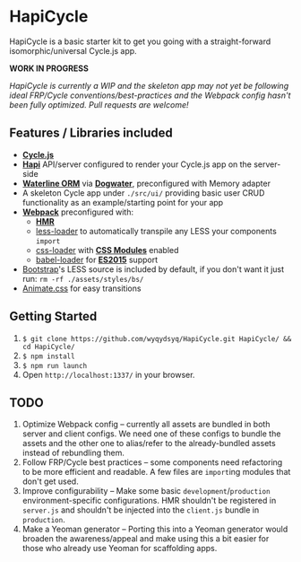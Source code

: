 HapiCycle
===

HapiCycle is a basic starter kit to get you going with a straight-forward isomorphic/universal Cycle.js app.

**WORK IN PROGRESS**

*HapiCycle is currently a WIP and the skeleton app may not yet be following ideal FRP/Cycle conventions/best-practices and the Webpack config hasn't been fully optimized. Pull requests are welcome!*

Features / Libraries included
---

 * **[Cycle.js](http://cycle.js.org/)**
 * **[Hapi](http://hapijs.com/)** API/server configured to render your Cycle.js app on the server-side
 * **[Waterline ORM](https://github.com/balderdashy/waterline)** via **[Dogwater](https://github.com/devinivy/dogwater)**, preconfigured with Memory adapter
 * A skeleton Cycle app under `./src/ui/` providing basic user CRUD functionality as an example/starting point for your app
 * **[Webpack](http://webpack.github.io/)** preconfigured with:
   * **[HMR](https://webpack.github.io/docs/hot-module-replacement.html)**
   * [less-loader](https://www.npmjs.com/package/less-loader) to automatically transpile any LESS your components `import`
   * [css-loader](https://www.npmjs.com/package/css-loader) with **[CSS Modules](https://github.com/css-modules/css-modules)** enabled
   * [babel-loader](https://www.npmjs.com/package/babel-loader) for **[ES2015](https://babeljs.io/docs/learn-es2015/)** support
 * [Bootstrap](http://getbootstrap.com/)'s LESS source is included by default, if you don't want it just run: `rm -rf ./assets/styles/bs/`
 * [Animate.css](https://daneden.github.io/animate.css/) for easy transitions

Getting Started
---

  1. `$ git clone https://github.com/wyqydsyq/HapiCycle.git HapiCycle/ && cd HapiCycle/`
  2. `$ npm install`
  3. `$ npm run launch`
  4. Open `http://localhost:1337/` in your browser.

TODO
---
 1. Optimize Webpack config – currently all assets are bundled in both server and client configs. We need one of these configs to bundle the assets and the other one to alias/refer to the already-bundled assets instead of rebundling them.
 2. Follow FRP/Cycle best practices – some components need refactoring to be more efficient and readable. A few files are `import`ing modules that don't get used.
 3. Improve configurability – Make some basic `development`/`production` environment-specific configurations. HMR shouldn't be registered in `server.js` and shouldn't be injected into the `client.js` bundle in `production`.
 4. Make a Yeoman generator – Porting this into a Yeoman generator would broaden the awareness/appeal and make using this a bit easier for those who already use Yeoman for scaffolding apps.
